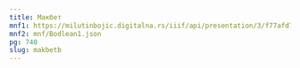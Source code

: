 ```yaml
---
title: Макбет
mnf1: https://milutinbojic.digitalna.rs/iiif/api/presentation/3/f77afd7c-334c-4c96-b962-b58775ca5044%252F00000001%252Fvilijam1%252F00000006/manifest
mnf2: mnf/Bodlean1.json
pg: 740
slug: makbetb
---
```

